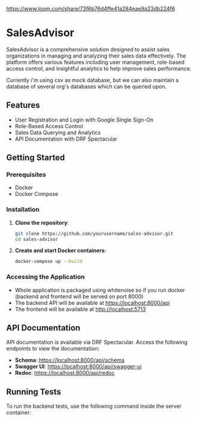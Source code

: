 https://www.loom.com/share/73f6b76d4ffe41a284eae9a23db224f6
# SalesAdvisor

SalesAdvisor is a comprehensive solution designed to assist sales organizations in managing and analyzing their sales data effectively. The platform offers various features including user management, role-based access control, and insightful analytics to help improve sales performance.

Currently i'm using csv as mock database, but we can also maintain a database of several org's databases which can be queried upon.

## Features

- User Registration and Login with Google Single Sign-On
- Role-Based Access Control
- Sales Data Querying and Analytics
- API Documentation with DRF Spectacular


## Getting Started

### Prerequisites

- Docker
- Docker Compose

### Installation

1. **Clone the repository**:

    ```bash
    git clone https://github.com/yourusername/sales-advisor.git
    cd sales-advisor
    ```

2. **Create and start Docker containers**:

    ```bash
    docker-compose up --build
    ```

### Accessing the Application

- Whole application is packaged using whitenoise so if you run docker (backend and frontend will be served on port 8000)
- The backend API will be available at [https://localhost:8000/api](https://localhost:8000/api)
- The frontend will be available at [http://localhost:5713](http://localhost:5713)

## API Documentation

API documentation is available via DRF Spectacular. Access the following endpoints to view the documentation:

- **Schema**: [https://localhost:8000/api/schema](https://localhost:8000/api/schema)
- **Swagger UI**: [https://localhost:8000/api/swagger-ui](https://localhost:8000/api/swagger-ui)
- **Redoc**: [https://localhost:8000/api/redoc](https://localhost:8000/api/redoc)

## Running Tests

To run the backend tests, use the following command inside the server container:

